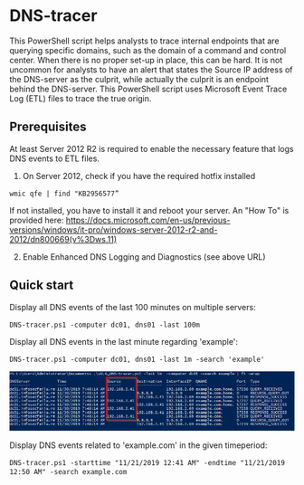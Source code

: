 # DNS-tracer
This PowerShell script helps analysts to trace internal endpoints that are querying specific domains, such as the domain of a command and control center. When there is no proper set-up in place, this can be hard. It is not uncommon for analysts to have an alert that states the Source IP address of the DNS-server as the culprit, while actually the culprit is an endpoint behind the DNS-server. This PowerShell script uses Microsoft Event Trace Log (ETL) files to trace the true origin.

## Prerequisites

At least Server 2012 R2 is required to enable the necessary feature that logs DNS events to ETL files.

1) On Server 2012, check if you have the required hotfix installed

```
wmic qfe | find "KB2956577”
```
If not installed, you have to install it and reboot your server. An "How To" is provided here: https://docs.microsoft.com/en-us/previous-versions/windows/it-pro/windows-server-2012-r2-and-2012/dn800669(v%3Dws.11)

2) Enable Enhanced DNS Logging and Diagnostics (see above URL)

## Quick start

Display all DNS events of the last 100 minutes on multiple servers:
```
DNS-tracer.ps1 -computer dc01, dns01 -last 100m
```

Display all DNS events in the last minute regarding 'example':

```
DNS-tracer.ps1 -computer dc01, dns01 -last 1m -search 'example'
```

![Image](/Images/Example.png)

Display DNS events related to 'example.com' in the given timeperiod:
```
DNS-tracer.ps1 -starttime "11/21/2019 12:41 AM" -endtime "11/21/2019 12:50 AM" -search example.com 
```
